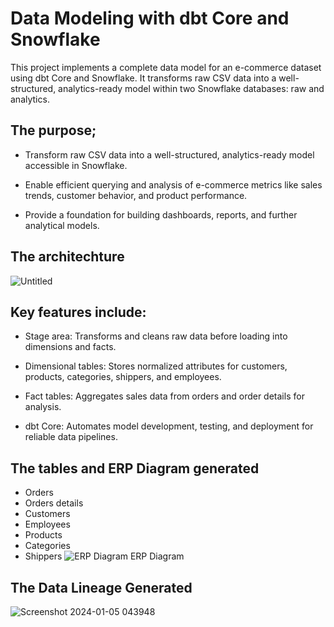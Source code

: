 # Data Modeling with dbt Core and Snowflake
This project implements a complete data model for an e-commerce dataset using dbt Core and Snowflake. It transforms raw CSV data into a well-structured, analytics-ready model within two Snowflake databases: raw and analytics. 

## The purpose;
- Transform raw CSV data into a well-structured, analytics-ready model accessible in Snowflake.

- Enable efficient querying and analysis of e-commerce metrics like sales trends, customer behavior, and product performance.

- Provide a foundation for building dashboards, reports, and further analytical models.

## The architechture
![Untitled](https://github.com/mustafa0taru/data_modeling_with_dbt_Core_and_Snowflake/assets/81088966/6e7ebadc-4779-4273-bdf1-17a4764e85f5)

## Key features include:

- Stage area: Transforms and cleans raw data before loading into dimensions and facts.

- Dimensional tables: Stores normalized attributes for customers, products, categories, shippers, and employees.
- Fact tables: Aggregates sales data from orders and order details for analysis.
- dbt Core: Automates model development, testing, and deployment for reliable data pipelines.

## The tables and ERP Diagram generated
- Orders
- Orders details
- Customers
- Employees
- Products
- Categories
- Shippers
![ERP Diagram](https://github.com/mustafa0taru/data_modeling_with_dbt_Core_and_Snowflake/assets/81088966/2cd1f422-b75f-4155-b290-e649876fddc1)
  ERP Diagram

## The Data Lineage Generated
![Screenshot 2024-01-05 043948](https://github.com/mustafa0taru/data_modeling_with_dbt_Core_and_Snowflake/assets/81088966/bcfbf5c3-270c-48b1-8e03-2c6dfdd14665)
              

